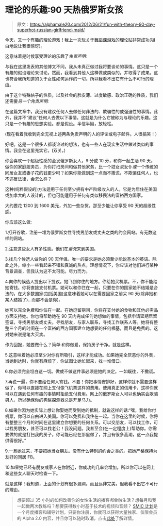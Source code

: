 # 理论的乐趣:90 天热俄罗斯女孩

> 原文：<https://alphamale20.com/2012/06/21/fun-with-theory-90-day-superhot-russian-girlfriend-maid/>

今天，又一个有趣的理论游戏！我上一次玩关于[舞蹈课游戏](http://www.blackdragon-blog.com/2012/02/16/fun-with-theory-dance-class-game/ "Fun With Theory: Dance Class Game")的理论贴非常成功(坦白地说让我很惊讶)。

这意味着是时候享受理论的乐趣了*免责声明:*

与我在这里发表的其他博文不同，我从未真正做过我将要谈论的事情。这只是一个有趣的假设理论来讨论。然而，我看到其他人这样做或类似的，并取得了成果。这也符合我所知道的关于女性如何运作的一切，所以我看不出它有什么不可行的理由。

由于这个特殊帖子的性质，以及社会的脸皮薄、过度敏感、政治正确的性质，我们还需要*另一个免责声明:*

在这篇文章中，我没有建议任何人去做任何非法的、欺骗性的或强迫性的事情。此外，我并不“建议”任何人去做以下事情。这就是为什么它被称为与理论的乐趣。这只是一个有趣的思想实验。都是假设。半信半疑，放轻松。

(现在看着我收到完全无视上述两条免责声明的人的评论或电子邮件。人很搞笑！)

好吧。这是一个很多人都谈论过的想法，也有一些人在现实生活中做过类似的事情。我会在这里充实它。(双关。)

你会喜欢一个超级性感的金发俄罗斯女人，9 分或 10 分，和你一起生活 90 天，做你的家庭服务员，为你打扫房间和做其他家务，比一个妓女*或*女仆*或*一个传统的同居女友或妻子花的钱更少吗？如果你能做到这一点而不撒谎，不欺骗任何人，也不违反法律，会怎么样？

这种(纯粹假设的)方法适用于任何至少拥有中产阶级收入的人。它是为居住在美国或加拿大的人设计的，但也可能适用于任何有类似移民法的富裕西方国家。

大约要花 1200 到 1600 美元，外加一些杂货。那至少能让你享受 90 天的超级性感。

你应该这么做:

1.打开谷歌，注册一堆为俄罗斯女性寻找男朋友或丈夫之类的约会网站。有无数这样的网站。

2.注意这些女人有多性感。他们在*垂死*来到美国。

3.找几个候选人做你的 90 天伴侣。唯一的要求是她必须至少能说基本的英语。除此之外，缩小一些看起来不错和真诚的热点。理想情况下，你应该对他们进行某种背景调查，但我认为这不太可能。尽力而为。

4.向你的候选人提出以下提议。她飞到你住的地方。你给她买机票。不，你不能给她寄钱。你将直接支付机票。她可以和你住在一起，只要在你的国家她不结婚是合法的，在大多数国家(包括美国)这意味着她可以在需要回家之前呆 90 天(除非她和某人结婚了)...而那不会是你)。

她可以完全免费和你住在一起。在她逗留期间，你将在支付她的食物和其他必需品方面支持她。你也将帮助她在 90 天内完成任何她想做的事情，包括申请延期居留签证，寻找男朋友或丈夫，寻找朋友，与家人联系，寻找工作联系人等。她将有整整三个月的时间在一个富裕的西方国家建立她想要的任何根基，而且是免费的。这对她来说是笔大买卖。

作为回报，她要做什么？简单:和你做爱，保持房子干净。就是这样。

5.这意味着她必须至少对你有所吸引，这样才能成功。如果她完全厌恶你的外表，当她到达时，你就有麻烦了，你试图让她忙起来，找一堆借口。

6.你必须完全坦白这一切。做或不做这件事必须是她的决定。一如既往，不撒谎。

7.再说一遍，你不要给任何人寄钱。不要！你把事情安排好，这样你就不需要这样做了，你可以直接在网上支付像飞机票这样的费用。使用真正的信用卡，这样你就可以在遇到任何有趣的事情时拒绝支付费用。网上的俄罗斯女人可以也确实会欺骗男人，所以确保你的狗屁探测器总是开足马力。

8.如果你因为她实际上想让你娶她而受到她的抵制，就说这样的话:“嘿，我给你付机票，你可以自由进入美国。你可以免费和我住在一起。当你在这里的时候，你将有整整三个月的时间在这里建立你想要的任何关系。可以交朋友，可以找工作，可以找男朋友，甚至可以找老公！我没问题。我甚至会(在一定程度上)帮助你。你需要做的就是打扫我的房子，你可能已经在那里做了，并且有很多高潮，这一点我提供得很好。”

9.一旦她过来，不要把她当女朋友。没有什么特别的约会之类的。把她严格保持为友好的同居 FB。

10.如果她已经有朋友或家人在你附近，你成功的几率会增加，所以你可以在网上和这些女人聊天时检查一下。

就是这样！我知道，上面的计划有很多漏洞，而且远非完美，但我看不出它不可行的理由。

> 想要超过 35 小时的如何改善你的女性生活的播客*和*金融生活？想每月和我一起做两次教练吗？想要获得数小时基于技术的视频和音频？ [SMIC 计划](https://alphamale20.kartra.com/page/vIL17)是一个月度播客和辅导计划，只要你注册，你就可以获得大量独家、仅限会员的 Alpha 2.0 内容，并且你可以随时取消。点击[此处](https://alphamale20.kartra.com/page/vIL17)了解详情。
> 
> 